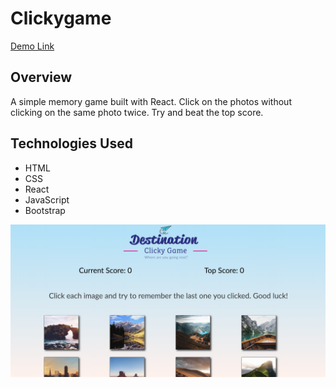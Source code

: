# Clickygame
[Demo Link](https://destgame.herokuapp.com/)
## Overview
A simple memory game built with React. Click on the photos without clicking on the same photo twice. Try and beat the top score.

## Technologies Used
- HTML
- CSS
- React
- JavaScript
- Bootstrap

![Image](public/destination.png)



